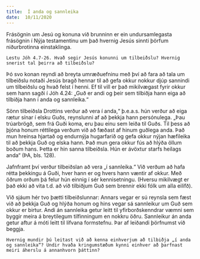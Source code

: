 ```yaml
---
title:  Í anda og sannleika
date:  10/11/2020
---
```


Frásögnin um Jesú og konuna við brunninn er ein undursamlegasta frásögnin í Nýja testamentinu um það hvernig Jesús sinnti þörfum niðurbrotinna einstaklinga.

`Lestu Jóh 4.7-26. Hvað segir Jesús konunni um tilbeiðslu? Hvernig snerist tal þeirra að tilbeiðslu?`

Þó svo konan reyndi að breyta umræðuefninu með því að fara að tala um tilbeiðslu notaði Jesús bragð hennar til að gefa okkur nokkur djúp sannindi um tilbeiðslu og hvað felst í henni. Ef til vill er það mikilvægast fyrir okkur sem hann sagði í Jóh 4.24: „Guð er andi og þeir sem tilbiðja hann eiga að tilbiðja hann í anda og sannleika.“

Sönn tilbeiðsla Drottins verður að vera í anda,“ þ.e.a.s. hún verður að eiga rætur sínar í elsku Guðs, reynslunni af að þekkja hann persónulega. „Þau trúarbrögð, sem frá Guði koma, eru þau einu sem leiða til Guðs. Til þess að þjóna honum réttilega verðum við að fæðast af hinum guðlega anda. Það mun hreinsa hjartað og endurnýja hugarfarið og gefa okkur nýjan hæfileika til að þekkja Guð og elska hann. Það mun gera okkur fús að hlýða öllum boðum hans. Þetta er hin sanna tilbeiðsla. Hún er ávöxtur starfs heilags anda“ (ÞA, bls. 128).

Jafnframt því verður tilbeiðslan að vera „í sannleika.“ Við verðum að hafa rétta þekkingu á Guði, hver hann er og hvers hann væntir af okkur. Með öðrum orðum þá felur hún einnig í sér kennisetningu. (Hversu mikilvægt er það ekki að vita t.d. að við tilbiðjum Guð sem brennir ekki fólk um alla eilífð).

Við sjáum hér tvo þætti tilbeiðslunnar: Annars vegar er sú reynsla sem fæst við að þekkja Guð og hlýða honum og hins vegar sá sannleikur um Guð sem okkur er birtur. Andi án sannleika getur leitt til yfirborðskenndrar væmni sem byggir meira á breytilegum tilfinningum en nokkru öðru. Sannleikur án anda getur aftur á móti leitt til lífvana formstefnu. Þar af leiðandi þörfnumst við beggja.

`Hvernig mundir þú leitast við að kenna einhverjum að tilbiðja „í anda og sannleika“? Undir hvaða kringumstæðum kynni einhver að þarfnast meiri áherslu á annanhvorn þáttinn?`